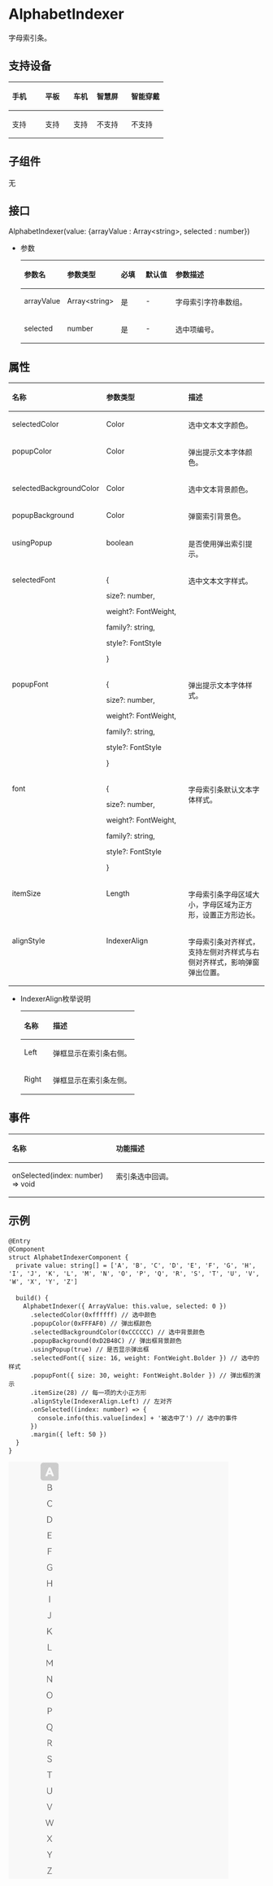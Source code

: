 # AlphabetIndexer<a name="ZH-CN_TOPIC_0000001190892709"></a>

字母索引条。

## 支持设备<a name="section151761552181217"></a>

<a name="table857714145377"></a>
<table><thead align="left"><tr id="row55778146373"><th class="cellrowborder" valign="top" width="21.412300683371296%" id="mcps1.1.6.1.1"><p id="p7577141417376"><a name="p7577141417376"></a><a name="p7577141417376"></a>手机</p>
</th>
<th class="cellrowborder" valign="top" width="18.21057960010124%" id="mcps1.1.6.1.2"><p id="p487719816463"><a name="p487719816463"></a><a name="p487719816463"></a>平板</p>
</th>
<th class="cellrowborder" valign="top" width="15.110098709187547%" id="mcps1.1.6.1.3"><p id="p127712344124"><a name="p127712344124"></a><a name="p127712344124"></a>车机</p>
</th>
<th class="cellrowborder" valign="top" width="22.285497342444952%" id="mcps1.1.6.1.4"><p id="p135771614203720"><a name="p135771614203720"></a><a name="p135771614203720"></a>智慧屏</p>
</th>
<th class="cellrowborder" valign="top" width="22.981523664894965%" id="mcps1.1.6.1.5"><p id="p25772014133712"><a name="p25772014133712"></a><a name="p25772014133712"></a>智能穿戴</p>
</th>
</tr>
</thead>
<tbody><tr id="row8578151423715"><td class="cellrowborder" valign="top" width="21.412300683371296%" headers="mcps1.1.6.1.1 "><p id="p65782014203718"><a name="p65782014203718"></a><a name="p65782014203718"></a>支持</p>
</td>
<td class="cellrowborder" valign="top" width="18.21057960010124%" headers="mcps1.1.6.1.2 "><p id="p148771182469"><a name="p148771182469"></a><a name="p148771182469"></a>支持</p>
</td>
<td class="cellrowborder" valign="top" width="15.110098709187547%" headers="mcps1.1.6.1.3 "><p id="p197711344124"><a name="p197711344124"></a><a name="p197711344124"></a>支持</p>
</td>
<td class="cellrowborder" valign="top" width="22.285497342444952%" headers="mcps1.1.6.1.4 "><p id="p45783141377"><a name="p45783141377"></a><a name="p45783141377"></a>不支持</p>
</td>
<td class="cellrowborder" valign="top" width="22.981523664894965%" headers="mcps1.1.6.1.5 "><p id="p11578161443718"><a name="p11578161443718"></a><a name="p11578161443718"></a>不支持</p>
</td>
</tr>
</tbody>
</table>

## 子组件<a name="section1437452132415"></a>

无

## 接口<a name="section6883949112416"></a>

AlphabetIndexer\(value: \{arrayValue : Array<string\>, selected : number\}\)

-   参数

    <a name="table10719114169"></a>
    <table><thead align="left"><tr id="row1571913410610"><th class="cellrowborder" valign="top" width="16.11%" id="mcps1.1.6.1.1"><p id="p87202043618"><a name="p87202043618"></a><a name="p87202043618"></a>参数名</p>
    </th>
    <th class="cellrowborder" valign="top" width="17.75%" id="mcps1.1.6.1.2"><p id="p5720441466"><a name="p5720441466"></a><a name="p5720441466"></a>参数类型</p>
    </th>
    <th class="cellrowborder" valign="top" width="10.75%" id="mcps1.1.6.1.3"><p id="p147201241662"><a name="p147201241662"></a><a name="p147201241662"></a>必填</p>
    </th>
    <th class="cellrowborder" valign="top" width="13.18%" id="mcps1.1.6.1.4"><p id="p187201141967"><a name="p187201141967"></a><a name="p187201141967"></a>默认值</p>
    </th>
    <th class="cellrowborder" valign="top" width="42.21%" id="mcps1.1.6.1.5"><p id="p127201740612"><a name="p127201740612"></a><a name="p127201740612"></a>参数描述</p>
    </th>
    </tr>
    </thead>
    <tbody><tr id="row12720249611"><td class="cellrowborder" valign="top" width="16.11%" headers="mcps1.1.6.1.1 "><p id="p07201441569"><a name="p07201441569"></a><a name="p07201441569"></a>arrayValue</p>
    </td>
    <td class="cellrowborder" valign="top" width="17.75%" headers="mcps1.1.6.1.2 "><p id="p872084169"><a name="p872084169"></a><a name="p872084169"></a>Array&lt;string&gt;</p>
    </td>
    <td class="cellrowborder" valign="top" width="10.75%" headers="mcps1.1.6.1.3 "><p id="p16720134166"><a name="p16720134166"></a><a name="p16720134166"></a>是</p>
    </td>
    <td class="cellrowborder" valign="top" width="13.18%" headers="mcps1.1.6.1.4 "><p id="p12720746619"><a name="p12720746619"></a><a name="p12720746619"></a>-</p>
    </td>
    <td class="cellrowborder" valign="top" width="42.21%" headers="mcps1.1.6.1.5 "><p id="p137201841366"><a name="p137201841366"></a><a name="p137201841366"></a>字母索引字符串数组。</p>
    </td>
    </tr>
    <tr id="row97201341367"><td class="cellrowborder" valign="top" width="16.11%" headers="mcps1.1.6.1.1 "><p id="p2072011415617"><a name="p2072011415617"></a><a name="p2072011415617"></a>selected</p>
    </td>
    <td class="cellrowborder" valign="top" width="17.75%" headers="mcps1.1.6.1.2 "><p id="p19720541461"><a name="p19720541461"></a><a name="p19720541461"></a>number</p>
    </td>
    <td class="cellrowborder" valign="top" width="10.75%" headers="mcps1.1.6.1.3 "><p id="p1272074565"><a name="p1272074565"></a><a name="p1272074565"></a>是</p>
    </td>
    <td class="cellrowborder" valign="top" width="13.18%" headers="mcps1.1.6.1.4 "><p id="p197206416614"><a name="p197206416614"></a><a name="p197206416614"></a>-</p>
    </td>
    <td class="cellrowborder" valign="top" width="42.21%" headers="mcps1.1.6.1.5 "><p id="p175915249324"><a name="p175915249324"></a><a name="p175915249324"></a>选中项编号。</p>
    </td>
    </tr>
    </tbody>
    </table>


## 属性<a name="section3345133819557"></a>

<a name="table252174055416"></a>
<table><thead align="left"><tr id="row353940135411"><th class="cellrowborder" valign="top" width="33.333333333333336%" id="mcps1.1.4.1.1"><p id="p175318403545"><a name="p175318403545"></a><a name="p175318403545"></a>名称</p>
</th>
<th class="cellrowborder" valign="top" width="33.29332933293329%" id="mcps1.1.4.1.2"><p id="p453194014548"><a name="p453194014548"></a><a name="p453194014548"></a>参数类型</p>
</th>
<th class="cellrowborder" valign="top" width="33.373337333733375%" id="mcps1.1.4.1.3"><p id="p19531240145412"><a name="p19531240145412"></a><a name="p19531240145412"></a>描述</p>
</th>
</tr>
</thead>
<tbody><tr id="row125384035411"><td class="cellrowborder" valign="top" width="33.333333333333336%" headers="mcps1.1.4.1.1 "><p id="p88251916135916"><a name="p88251916135916"></a><a name="p88251916135916"></a>selectedColor</p>
</td>
<td class="cellrowborder" valign="top" width="33.29332933293329%" headers="mcps1.1.4.1.2 "><p id="p682413165594"><a name="p682413165594"></a><a name="p682413165594"></a>Color</p>
</td>
<td class="cellrowborder" valign="top" width="33.373337333733375%" headers="mcps1.1.4.1.3 "><p id="p580541616595"><a name="p580541616595"></a><a name="p580541616595"></a>选中文本文字颜色。</p>
</td>
</tr>
<tr id="row1671818251594"><td class="cellrowborder" valign="top" width="33.333333333333336%" headers="mcps1.1.4.1.1 "><p id="p137181025105918"><a name="p137181025105918"></a><a name="p137181025105918"></a>popupColor</p>
</td>
<td class="cellrowborder" valign="top" width="33.29332933293329%" headers="mcps1.1.4.1.2 "><p id="p771872513599"><a name="p771872513599"></a><a name="p771872513599"></a>Color</p>
</td>
<td class="cellrowborder" valign="top" width="33.373337333733375%" headers="mcps1.1.4.1.3 "><p id="p17181625195912"><a name="p17181625195912"></a><a name="p17181625195912"></a>弹出提示文本字体颜色。</p>
</td>
</tr>
<tr id="row14513333208"><td class="cellrowborder" valign="top" width="33.333333333333336%" headers="mcps1.1.4.1.1 "><p id="p11513633007"><a name="p11513633007"></a><a name="p11513633007"></a>selectedBackgroundColor</p>
</td>
<td class="cellrowborder" valign="top" width="33.29332933293329%" headers="mcps1.1.4.1.2 "><p id="p25952011116"><a name="p25952011116"></a><a name="p25952011116"></a>Color</p>
</td>
<td class="cellrowborder" valign="top" width="33.373337333733375%" headers="mcps1.1.4.1.3 "><p id="p85097152069"><a name="p85097152069"></a><a name="p85097152069"></a>选中文本背景颜色。</p>
</td>
</tr>
<tr id="row44901379019"><td class="cellrowborder" valign="top" width="33.333333333333336%" headers="mcps1.1.4.1.1 "><p id="p1349110379020"><a name="p1349110379020"></a><a name="p1349110379020"></a>popupBackground</p>
</td>
<td class="cellrowborder" valign="top" width="33.29332933293329%" headers="mcps1.1.4.1.2 "><p id="p349115372014"><a name="p349115372014"></a><a name="p349115372014"></a>Color</p>
</td>
<td class="cellrowborder" valign="top" width="33.373337333733375%" headers="mcps1.1.4.1.3 "><p id="p13491937208"><a name="p13491937208"></a><a name="p13491937208"></a>弹窗索引背景色。</p>
</td>
</tr>
<tr id="row147815431002"><td class="cellrowborder" valign="top" width="33.333333333333336%" headers="mcps1.1.4.1.1 "><p id="p0782431019"><a name="p0782431019"></a><a name="p0782431019"></a>usingPopup</p>
</td>
<td class="cellrowborder" valign="top" width="33.29332933293329%" headers="mcps1.1.4.1.2 "><p id="p17786431508"><a name="p17786431508"></a><a name="p17786431508"></a>boolean</p>
</td>
<td class="cellrowborder" valign="top" width="33.373337333733375%" headers="mcps1.1.4.1.3 "><p id="p979174315010"><a name="p979174315010"></a><a name="p979174315010"></a>是否使用弹出索引提示。</p>
</td>
</tr>
<tr id="row13515625712"><td class="cellrowborder" valign="top" width="33.333333333333336%" headers="mcps1.1.4.1.1 "><p id="p18515122516117"><a name="p18515122516117"></a><a name="p18515122516117"></a>selectedFont</p>
</td>
<td class="cellrowborder" valign="top" width="33.29332933293329%" headers="mcps1.1.4.1.2 "><p id="p176795164384"><a name="p176795164384"></a><a name="p176795164384"></a>{</p>
<p id="p1376855518379"><a name="p1376855518379"></a><a name="p1376855518379"></a>size?: number,</p>
<p id="p6403113203818"><a name="p6403113203818"></a><a name="p6403113203818"></a>weight?: FontWeight,</p>
<p id="p1723611203386"><a name="p1723611203386"></a><a name="p1723611203386"></a>family?: string,</p>
<p id="p1297992210382"><a name="p1297992210382"></a><a name="p1297992210382"></a>style?: FontStyle</p>
<p id="p195150250112"><a name="p195150250112"></a><a name="p195150250112"></a>}</p>
</td>
<td class="cellrowborder" valign="top" width="33.373337333733375%" headers="mcps1.1.4.1.3 "><p id="p145161525415"><a name="p145161525415"></a><a name="p145161525415"></a>选中文本文字样式。</p>
</td>
</tr>
<tr id="row17659646916"><td class="cellrowborder" valign="top" width="33.333333333333336%" headers="mcps1.1.4.1.1 "><p id="p116591464112"><a name="p116591464112"></a><a name="p116591464112"></a>popupFont</p>
</td>
<td class="cellrowborder" valign="top" width="33.29332933293329%" headers="mcps1.1.4.1.2 "><p id="p144261144103819"><a name="p144261144103819"></a><a name="p144261144103819"></a>{</p>
<p id="p127311850113819"><a name="p127311850113819"></a><a name="p127311850113819"></a>size?: number,</p>
<p id="p838045363820"><a name="p838045363820"></a><a name="p838045363820"></a>weight?: FontWeight,</p>
<p id="p12474195943811"><a name="p12474195943811"></a><a name="p12474195943811"></a>family?: string,</p>
<p id="p2352812392"><a name="p2352812392"></a><a name="p2352812392"></a>style?: FontStyle</p>
<p id="p1965944615113"><a name="p1965944615113"></a><a name="p1965944615113"></a>}</p>
</td>
<td class="cellrowborder" valign="top" width="33.373337333733375%" headers="mcps1.1.4.1.3 "><p id="p1265918467111"><a name="p1265918467111"></a><a name="p1265918467111"></a>弹出提示文本字体样式。</p>
</td>
</tr>
<tr id="row85891259798"><td class="cellrowborder" valign="top" width="33.333333333333336%" headers="mcps1.1.4.1.1 "><p id="p15892593915"><a name="p15892593915"></a><a name="p15892593915"></a>font</p>
</td>
<td class="cellrowborder" valign="top" width="33.29332933293329%" headers="mcps1.1.4.1.2 "><p id="p57062514106"><a name="p57062514106"></a><a name="p57062514106"></a>{</p>
<p id="p870655181013"><a name="p870655181013"></a><a name="p870655181013"></a>size?: number,</p>
<p id="p67061355103"><a name="p67061355103"></a><a name="p67061355103"></a>weight?: FontWeight,</p>
<p id="p1370619516107"><a name="p1370619516107"></a><a name="p1370619516107"></a>family?: string,</p>
<p id="p0706754104"><a name="p0706754104"></a><a name="p0706754104"></a>style?: FontStyle</p>
<p id="p19706115151018"><a name="p19706115151018"></a><a name="p19706115151018"></a>}</p>
</td>
<td class="cellrowborder" valign="top" width="33.373337333733375%" headers="mcps1.1.4.1.3 "><p id="p65896597914"><a name="p65896597914"></a><a name="p65896597914"></a>字母索引条默认文本字体样式。</p>
</td>
</tr>
<tr id="row627018105212"><td class="cellrowborder" valign="top" width="33.333333333333336%" headers="mcps1.1.4.1.1 "><p id="p14270710423"><a name="p14270710423"></a><a name="p14270710423"></a>itemSize</p>
</td>
<td class="cellrowborder" valign="top" width="33.29332933293329%" headers="mcps1.1.4.1.2 "><p id="p12702010529"><a name="p12702010529"></a><a name="p12702010529"></a>Length</p>
</td>
<td class="cellrowborder" valign="top" width="33.373337333733375%" headers="mcps1.1.4.1.3 "><p id="p32704106216"><a name="p32704106216"></a><a name="p32704106216"></a>字母索引条字母区域大小，字母区域为正方形，设置正方形边长。</p>
</td>
</tr>
<tr id="row19921412201510"><td class="cellrowborder" valign="top" width="33.333333333333336%" headers="mcps1.1.4.1.1 "><p id="p19331211153"><a name="p19331211153"></a><a name="p19331211153"></a>alignStyle</p>
</td>
<td class="cellrowborder" valign="top" width="33.29332933293329%" headers="mcps1.1.4.1.2 "><p id="p11931912131517"><a name="p11931912131517"></a><a name="p11931912131517"></a>IndexerAlign</p>
</td>
<td class="cellrowborder" valign="top" width="33.373337333733375%" headers="mcps1.1.4.1.3 "><p id="p17931121156"><a name="p17931121156"></a><a name="p17931121156"></a>字母索引条对齐样式，支持左侧对齐样式与右侧对齐样式，影响弹窗弹出位置。</p>
</td>
</tr>
</tbody>
</table>

-   IndexerAlign枚举说明

    <a name="table596619517127"></a>
    <table><thead align="left"><tr id="row396620514126"><th class="cellrowborder" valign="top" width="25.2%" id="mcps1.1.3.1.1"><p id="p20966155121218"><a name="p20966155121218"></a><a name="p20966155121218"></a>名称</p>
    </th>
    <th class="cellrowborder" valign="top" width="74.8%" id="mcps1.1.3.1.2"><p id="p169661450121"><a name="p169661450121"></a><a name="p169661450121"></a>描述</p>
    </th>
    </tr>
    </thead>
    <tbody><tr id="row1596655131217"><td class="cellrowborder" valign="top" width="25.2%" headers="mcps1.1.3.1.1 "><p id="p59668519127"><a name="p59668519127"></a><a name="p59668519127"></a>Left</p>
    </td>
    <td class="cellrowborder" valign="top" width="74.8%" headers="mcps1.1.3.1.2 "><p id="p1096620514121"><a name="p1096620514121"></a><a name="p1096620514121"></a>弹框显示在索引条右侧。</p>
    </td>
    </tr>
    <tr id="row11966195101215"><td class="cellrowborder" valign="top" width="25.2%" headers="mcps1.1.3.1.1 "><p id="p696618521215"><a name="p696618521215"></a><a name="p696618521215"></a>Right</p>
    </td>
    <td class="cellrowborder" valign="top" width="74.8%" headers="mcps1.1.3.1.2 "><p id="p99677591211"><a name="p99677591211"></a><a name="p99677591211"></a>弹框显示在索引条左侧。</p>
    </td>
    </tr>
    </tbody>
    </table>


## 事件<a name="section12808326678"></a>

<a name="table268mcpsimp"></a>
<table><thead align="left"><tr id="row274mcpsimp"><th class="cellrowborder" valign="top" width="40.6%" id="mcps1.1.3.1.1"><p id="p276mcpsimp"><a name="p276mcpsimp"></a><a name="p276mcpsimp"></a>名称</p>
</th>
<th class="cellrowborder" valign="top" width="59.4%" id="mcps1.1.3.1.2"><p id="p280mcpsimp"><a name="p280mcpsimp"></a><a name="p280mcpsimp"></a>功能描述</p>
</th>
</tr>
</thead>
<tbody><tr id="row281mcpsimp"><td class="cellrowborder" valign="top" width="40.6%" headers="mcps1.1.3.1.1 "><p id="p283mcpsimp"><a name="p283mcpsimp"></a><a name="p283mcpsimp"></a>onSelected(index: number) =&gt; void</p>
</td>
<td class="cellrowborder" valign="top" width="59.4%" headers="mcps1.1.3.1.2 "><p id="p287mcpsimp"><a name="p287mcpsimp"></a><a name="p287mcpsimp"></a>索引条选中回调。</p>
</td>
</tr>
</tbody>
</table>

## 示例<a name="section11665132318294"></a>

```
@Entry
@Component
struct AlphabetIndexerComponent {
  private value: string[] = ['A', 'B', 'C', 'D', 'E', 'F', 'G', 'H', 'I', 'J', 'K', 'L', 'M', 'N', 'O', 'P', 'Q', 'R', 'S', 'T', 'U', 'V', 'W', 'X', 'Y', 'Z']

  build() {
    AlphabetIndexer({ ArrayValue: this.value, selected: 0 })
      .selectedColor(0xffffff) // 选中颜色
      .popupColor(0xFFFAF0) // 弹出框颜色
      .selectedBackgroundColor(0xCCCCCC) // 选中背景颜色
      .popupBackground(0xD2B48C) // 弹出框背景颜色
      .usingPopup(true) // 是否显示弹出框
      .selectedFont({ size: 16, weight: FontWeight.Bolder }) // 选中的样式
      .popupFont({ size: 30, weight: FontWeight.Bolder }) // 弹出框的演示
      .itemSize(28) // 每一项的大小正方形
      .alignStyle(IndexerAlign.Left) // 左对齐
      .onSelected((index: number) => {
        console.info(this.value[index] + '被选中了') // 选中的事件
      })
      .margin({ left: 50 })
  }
}
```

![](figures/alphabetindexer.gif)

